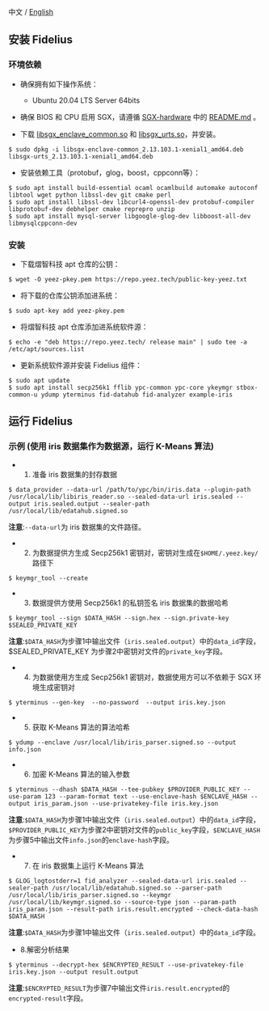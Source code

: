 中文 / [English](../INSTALL.md)


安装 Fidelius
------------------------
### 环境依赖

- 确保拥有如下操作系统：

  * Ubuntu 20.04 LTS Server 64bits

- 确保 BIOS 和 CPU 启用 SGX，请遵循 [SGX-hardware](https://github.com/ayeks/SGX-hardware) 中的 [README.md](https://github.com/ayeks/SGX-hardware/blob/master/README.md) 。

- 下载 [libsgx_enclave_common.so](https://download.01.org/intel-sgx/sgx-linux/2.13/distro/ubuntu20.04-server/debian_pkgs/libs/libsgx-enclave-common/libsgx-enclave-common_2.13.103.1-xenial1_amd64.deb) 和 [libsgx_urts.so](https://download.01.org/intel-sgx/sgx-linux/2.13/distro/ubuntu20.04-server/debian_pkgs/libs/libsgx-urts/libsgx-urts_2.13.103.1-xenial1_amd64.deb)，并安装。
```
$ sudo dpkg -i libsgx-enclave-common_2.13.103.1-xenial1_amd64.deb libsgx-urts_2.13.103.1-xenial1_amd64.deb
```

- 安装依赖工具（protobuf，glog，boost，cppconn等）：
```
$ sudo apt install build-essential ocaml ocamlbuild automake autoconf libtool wget python libssl-dev git cmake perl
$ sudo apt install libssl-dev libcurl4-openssl-dev protobuf-compiler libprotobuf-dev debhelper cmake reprepro unzip
$ sudo apt install mysql-server libgoogle-glog-dev libboost-all-dev libmysqlcppconn-dev
```

### 安装
- 下载熠智科技 apt 仓库的公钥：
```
$ wget -O yeez-pkey.pem https://repo.yeez.tech/public-key-yeez.txt
```

- 将下载的仓库公钥添加进系统：
```
$ sudo apt-key add yeez-pkey.pem
```

- 将熠智科技 apt 仓库添加进系统软件源：
```
$ echo -e "deb https://repo.yeez.tech/ release main" | sudo tee -a /etc/apt/sources.list
```

- 更新系统软件源并安装 Fidelius 组件：
```
$ sudo apt update
$ sudo apt install secp256k1 fflib ypc-common ypc-core ykeymgr stbox-common-u ydump yterminus fid-datahub fid-analyzer example-iris
```


运行 Fidelius
------------------------
### 示例 (使用 iris 数据集作为数据源，运行 K-Means 算法)
- 1. 准备 iris 数据集的封存数据
```
$ data_provider --data-url /path/to/ypc/bin/iris.data --plugin-path /usr/local/lib/libiris_reader.so --sealed-data-url iris.sealed --output iris.sealed.output --sealer-path /usr/local/lib/edatahub.signed.so
```
**注意**:`--data-url`为 iris 数据集的文件路径。

- 2. 为数据提供方生成 Secp256k1 密钥对，密钥对生成在`$HOME/.yeez.key/`路径下
```
$ keymgr_tool --create
```

- 3. 数据提供方使用 Secp256k1 的私钥签名 iris 数据集的数据哈希
```
$ keymgr_tool --sign $DATA_HASH --sign.hex --sign.private-key $SEALED_PRIVATE_KEY
```
**注意**:`$DATA_HASH`为步骤1中输出文件（`iris.sealed.output`）中的`data_id`字段，$SEALED_PRIVATE_KEY 为步骤2中密钥对文件的`private_key`字段。

- 4. 为数据使用方生成 Secp256k1 密钥对，数据使用方可以不依赖于 SGX 环境生成密钥对
```
$ yterminus --gen-key  --no-password  --output iris.key.json
```

- 5. 获取 K-Means 算法的算法哈希
```
$ ydump --enclave /usr/local/lib/iris_parser.signed.so --output info.json
```

- 6. 加密 K-Means 算法的输入参数
```
$ yterminus --dhash $DATA_HASH --tee-pubkey $PROVIDER_PUBLIC_KEY --use-param 123 --param-format text --use-enclave-hash $ENCLAVE_HASH --output iris_param.json --use-privatekey-file iris.key.json
```
**注意**:`$DATA_HASH`为步骤1中输出文件（`iris.sealed.output`）中的`data_id`字段， `$PROVIDER_PUBLIC_KEY`为步骤2中密钥对文件的`public_key`字段，`$ENCLAVE_HASH`为步骤5中输出文件`info.json`的`enclave-hash`字段。

- 7. 在 iris 数据集上运行 K-Means 算法
```
$ GLOG_logtostderr=1 fid_analyzer --sealed-data-url iris.sealed --sealer-path /usr/local/lib/edatahub.signed.so --parser-path /usr/local/lib/iris_parser.signed.so --keymgr /usr/local/lib/keymgr.signed.so --source-type json --param-path iris_param.json --result-path iris.result.encrypted --check-data-hash $DATA_HASH
```
**注意**:`$DATA_HASH`为步骤1中输出文件（`iris.sealed.output`）中的`data_id`字段。

- 8.解密分析结果
```
$ yterminus --decrypt-hex $ENCRYPTED_RESULT --use-privatekey-file iris.key.json --output result.output
```
**注意**:`$ENCRYPTED_RESULT`为步骤7中输出文件`iris.result.encrypted`的`encrypted-result`字段。
